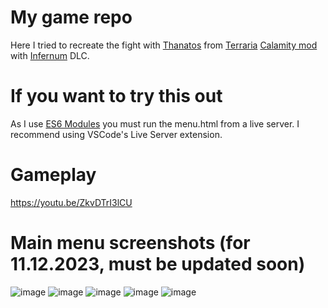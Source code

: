 # My game repo
Here I tried to recreate the fight with [Thanatos](https://infernummod.wiki.gg/wiki/Exo_Mechs) from [Terraria](https://store.steampowered.com/app/105600/Terraria/) [Calamity mod](https://calamitymod.wiki.gg/wiki/Calamity_Mod_Wiki) with [Infernum](https://infernummod.wiki.gg/wiki/Infernum_Mod_Wiki) DLC.

# If you want to try this out
As I use [ES6 Modules](https://developer.mozilla.org/en-US/docs/Web/JavaScript/Guide/Modules) you must run the menu.html from a live server. I recommend using VSCode's Live Server extension.

# Gameplay
https://youtu.be/ZkvDTrI3lCU

# Main menu screenshots (for 11.12.2023, must be updated soon)
![image](https://github.com/aexra/UI-C2S1/assets/121866384/cd16016b-b5a7-40da-9bcb-7abfa28fa898)
![image](https://github.com/aexra/UI-C2S1/assets/121866384/b534df13-5db8-4edb-bbb1-7947e582581a)
![image](https://github.com/aexra/UI-C2S1/assets/121866384/7de0dc3f-c23e-4094-b8de-d2da7f3201d2)
![image](https://github.com/aexra/UI-C2S1/assets/121866384/396e5e1a-915a-46b6-802f-93e30112a99b)
![image](https://github.com/aexra/UI-C2S1/assets/121866384/90287b80-489d-40bc-8d52-6fed29fb4537)
